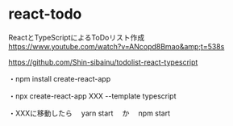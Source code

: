 # react-todo
ReactとTypeScriptによるToDoリスト作成　https://www.youtube.com/watch?v=ANcopd8Bmao&amp;t=538s


https://github.com/Shin-sibainu/todolist-react-typescript


・npm install create-react-app

・npx create-react-app XXX --template typescript

・XXXに移動したら
　yarn start
　か
　npm start
